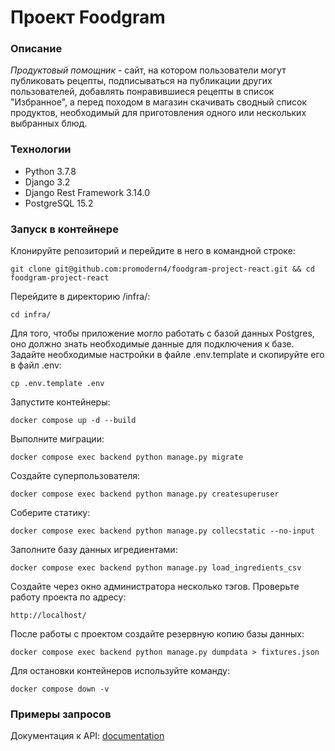 # Проект Foodgram
### Описание
*Продуктовый помощник* - сайт, на котором пользователи могут публиковать рецепты, подписываться на публикации других пользователей, добавлять понравившиеся рецепты в список "Избранное", а перед походом в магазин скачивать сводный список продуктов, необходимый для приготовления одного или нескольких выбранных блюд.
### Технологии
- Python 3.7.8
- Django 3.2
- Django Rest Framework 3.14.0
- PostgreSQL 15.2

### Запуск в контейнере
Клонируйте репозиторий и перейдите в него в командной строке:
```
git clone git@github.com:promodern4/foodgram-project-react.git && cd foodgram-project-react
```
Перейдите в директорию /infra/:
```
cd infra/
```
Для того, чтобы приложение могло работать с базой данных Postgres, оно должно знать необходимые данные для подключения к базе. Задайте необходимые настройки в файле .env.template и скопируйте его в файл .env:
```
cp .env.template .env
```
Запустите контейнеры:
```
docker compose up -d --build
```
Выполните миграции:
```
docker compose exec backend python manage.py migrate
```
Создайте суперпользователя:
```
docker compose exec backend python manage.py createsuperuser
```
Соберите статику:
```
docker compose exec backend python manage.py collecstatic --no-input
```
Заполните базу данных игредиентами:
```
docker compose exec backend python manage.py load_ingredients_csv
```
Создайте через окно администратора несколько тэгов.
Проверьте работу проекта по адресу:
```
http://localhost/
```
После работы с проектом создайте резервную копию базы данных:
```
docker compose exec backend python manage.py dumpdata > fixtures.json
```
Для остановки контейнеров используйте команду:
```
docker compose down -v
```
### Примеры запросов
Документация к API: [documentation](http://localhost/api/docs/)
